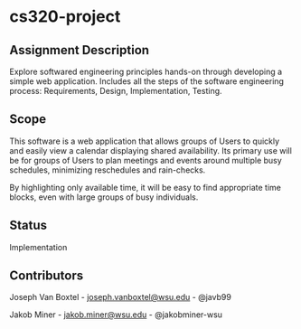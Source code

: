 # cs320-project
## Assignment Description
Explore softwared engineering principles hands-on through developing a simple web application.
Includes all the steps of the software engineering process: Requirements, Design, Implementation, Testing.

## Scope
This software is a web application that allows groups of Users to quickly and easily
view a calendar displaying shared availability. Its primary use will be for groups of
Users to plan meetings and events around multiple busy schedules, minimizing
reschedules and rain-checks.


By highlighting only available time, it will be easy to find
appropriate time blocks, even with large groups of busy individuals.

## Status
Implementation

## Contributors
Joseph Van Boxtel - joseph.vanboxtel@wsu.edu - @javb99

Jakob Miner - jakob.miner@wsu.edu - @jakobminer-wsu
